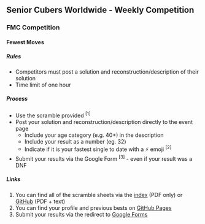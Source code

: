 ## Senior Cubers Worldwide - Weekly Competition

### FMC Competition

#### Fewest Moves

##### Rules

- Competitors must post a solution and reconstruction/description of their solution
- Time limit of one hour

##### Process

- Use the scramble provided <sup>[1]</sup>
- Post your solution and reconstruction/description directly to the event page
  - Include your age category (e.g. 40+) in the description
  - Include your result as a number (eg. 32)
  - Indicate if it is your fastest single to date with a ⚡ emoji <sup>[2]</sup>
- Submit your results via the Google Form <sup>[3]</sup> - even if your result was a DNF

##### Links

1. You can find all of the scramble sheets via the [index](scrambles/README.md) (PDF only) or [GitHub](https://github.com/Logiqx/scw-comp/tree/master/docs/scrambles) (PDF + text)
2. You can find your profile and previous bests on [GitHub Pages](../results/README.md)
3. Submit your results via the redirect to [Google Forms](../submit.html)


<!-- Global site tag (gtag.js) - Google Analytics -->

<script async src="https://www.googletagmanager.com/gtag/js?id=UA-86348435-3"></script>
<script>window.dataLayer = window.dataLayer || []; function gtag() {dataLayer.push(arguments);} gtag('js', new Date()); gtag('config', 'UA-86348435-3');</script>
